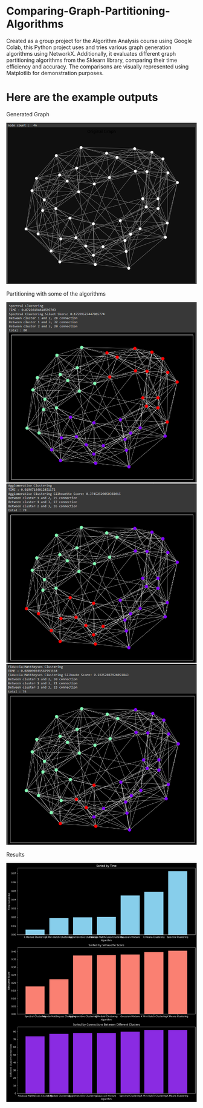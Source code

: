 # Comparing-Graph-Partitioning-Algorithms
Created as a group project for the Algorithm Analysis course using Google Colab, this Python project uses and tries various graph generation algorithms using NetworkX. Additionally, it evaluates different graph partitioning algorithms from the Sklearn library, comparing their time efficiency and accuracy. The comparisons are visually represented using Matplotlib for demonstration purposes.

# Here are the example outputs 

Generated Graph

<img src="https://github.com/AhadAydin/Comparing-Graph-Partitioning-Algorithms/blob/main/gp-images/gp0.png?raw=true" width = 540 alt="GraphImage" />

Partitioning with some of the algorithms

<img src="https://github.com/AhadAydin/Comparing-Graph-Partitioning-Algorithms/blob/main/gp-images/gp1.png?raw=true" width = 540 alt="Spectral" />

<img src="https://github.com/AhadAydin/Comparing-Graph-Partitioning-Algorithms/blob/main/gp-images/gp2.png?raw=true" width = 540 alt="Agglomerative"/>

<img src="https://github.com/AhadAydin/Comparing-Graph-Partitioning-Algorithms/blob/main/gp-images/gp3.png?raw=true" width = 540 alt="Fiduccia-Matheyses"/>

Results

<img src="https://github.com/AhadAydin/Comparing-Graph-Partitioning-Algorithms/blob/main/gp-images/gp4.png" width = 540 alt="Agglomerative"/>
